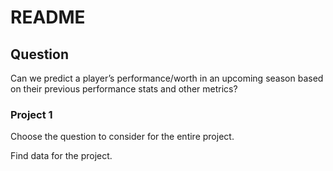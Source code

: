 # README


## Question

Can we predict a player’s performance/worth in an upcoming season based
on their previous performance stats and other metrics?

### Project 1

Choose the question to consider for the entire project.

Find data for the project.
